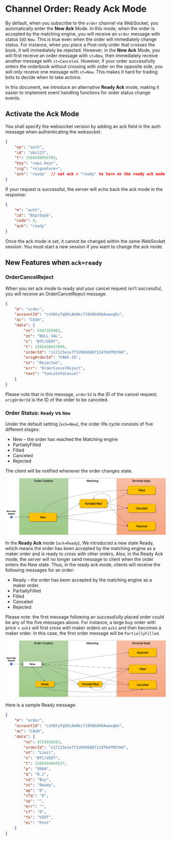 # Channel Order: Ready Ack Mode

By default, when you subscribe to the `order` channel via WebSocket, you automatically enter the **New Ack** Mode. In this mode, when the order is accepted by the matching engine, you will 
receive an `order` message with status (st) `New`. This is true even when the order will immediately change status. For instance, when you place a Post-only order that crosses the book,
it will immediately be rejected. However, in the **New Ack** Mode, you will first receive an order message with `st=New`, then immediately receive another message with `st=Canceled`. 
However, if your order successfully enters the orderbook without crossing with order on the opposite side, you will only receive one message with `st=New`. This makes it hard for trading
bots to decide when to take actions. 

In this document, we introduce an alternative **Ready Ack** mode, making it easier to implement event handling functions for order status change events.


## Activate the Ack Mode

You shall specify the websocket version by adding an ack field in the auth message when authenticating the websocket. 

```json
{
    "op": "auth",
    "id": "abc123",
    "t": 1585438955783,
    "key": "<api-key>",
    "sig": "<signature>",
    "ack": "ready"  // set ack = "ready" to turn on the ready ack mode
}
```

If your request is successful, the server will echo back the ack mode in the response:

```json
{
    "m": "auth",
    "id": "BSpl5qob",
    "code": 0,
    "ack": "ready"
}
```

Once the ack mode is set, it cannot be changed within the same WebSocket session. You must start a new session if you want to change the ack mode.


## New Features when `ack=ready`

### OrderCancelReject

When you set ack mode to ready and your cancel request isn’t successful, you will receive an OrderCancelReject message.

```json
{
    "m": "order",
    "accountId": "cshQtyfq8XLAA9kcf19h8bXHbAwwoqDo",
    "ac": "CASH",
    "data": {
        "sn": 5447283902,
        "ot": "NULL_VAL",
        "s": "BTC/USDT",
        "t": 1585438957899,
        "orderId": "s17123e1eff1U9698887124T0dYM2YHd",
        "origOrderId": "FAKE-ID",
        "st": "Rejected",
        "err": "OrderCancelReject",
        "text": "TooLateToCancel"
    }
}
```

Please note that in this message, `orderId` is the ID of the cancel request; `origOrderId` is the ID of the order to be canceled.


### Order Status: `Ready` vs `New`

Under the default setting (`ack=New`), the order life cycle consists of five different stages:

* New – the order has reached the Matching engine
* PartiallyFilled
* Filled
* Canceled
* Rejected

The client will be notified whenever the order changes state. 

![order-life-cycle-new-ack-mode](/misc/images/order-life-cycle-new-ack-mode.png "Order Life Cycle in the New Ack mode")

In the **Ready Ack** mode (`ack=Ready`), We introduced a new state Ready, which means the order has been accepted by the matching engine as a maker order and is ready to cross with other orders. 
Also, in the Ready Ack mode, the server will no longer send message to client when the order enters the New state. Thus, in the ready ack mode, clients will receive the following messages for an order:

* Ready – the order has been accepted by the matching engine as a maker order.
* PartiallyFilled
* Filled
* Canceled
* Rejected

Please note: the first message following an successfully placed order could be any of the five messages above. For instance, a large buy order with price = `ask1` will first cross with maker orders on `ask1` 
and then becomes a maker order. In this case, the first order message will be `PartiallyFilled`.

![order-life-cycle-ready-ack-mode](/misc/images/order-life-cycle-ready-ack-mode.png "Order Life Cycle in the Ready Ack mode")

Here is a sample Ready message:

```json
{
    "m": "order",
    "accountId": "cshQtyfq8XLAA9kcf19h8bXHbAwwoqDo",
    "ac": "CASH",
    "data": {
        "sn": 4724910263,
        "orderId": "s17123e1eff1U9698887124T0dYM2YHd",
        "ot": "Limit",
        "s": "BTC/USDT",
        "t": 1585444943527,
        "p": "9900",
        "q": "0.1",
        "sd": "Buy",
        "st": "Ready",
        "ap": "0",
        "cfq": "0",
        "sp": "",
        "err": "",
        "cf": "0",
        "fa": "USDT",
        "ei": "Post"
    }
}
```
